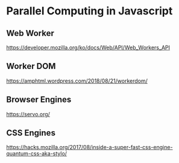 # Parallel Computing in Javascript

## Web Worker

https://developer.mozilla.org/ko/docs/Web/API/Web_Workers_API

## Worker DOM

https://amphtml.wordpress.com/2018/08/21/workerdom/

## Browser Engines

https://servo.org/

## CSS Engines

https://hacks.mozilla.org/2017/08/inside-a-super-fast-css-engine-quantum-css-aka-stylo/